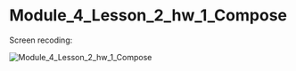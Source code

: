 # Module_4_Lesson_2_hw_1_Compose

Screen recoding:

![Module_4_Lesson_2_hw_1_Compose](https://github.com/vdcast/Module_4_Lesson_2_hw_1_Compose/assets/108469609/0bff6057-516e-4e22-afc3-473c486e8ed4)
